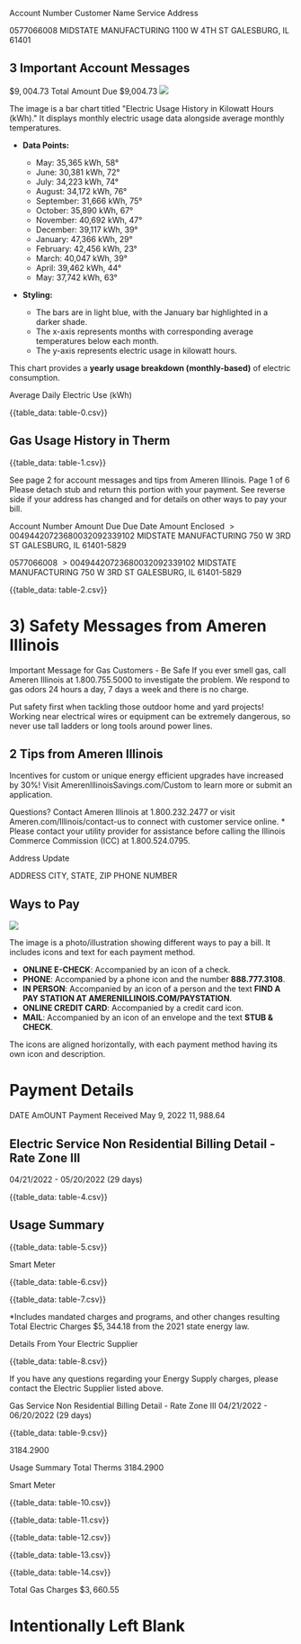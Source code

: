 Account Number Customer Name Service Address

0577066008
MIDSTATE MANUFACTURING
1100 W 4TH ST
GALESBURG, IL 61401

## 3 Important Account Messages

$\$ 9,004.73$
Total Amount Due
\$9,004.73
![](images/img-0.jpeg)

The image is a bar chart titled "Electric Usage History in Kilowatt Hours (kWh)." It displays monthly electric usage data alongside average monthly temperatures. 

- **Data Points:**
  - May: 35,365 kWh, 58°
  - June: 30,381 kWh, 72°
  - July: 34,223 kWh, 74°
  - August: 34,172 kWh, 76°
  - September: 31,666 kWh, 75°
  - October: 35,890 kWh, 67°
  - November: 40,692 kWh, 47°
  - December: 39,117 kWh, 39°
  - January: 47,366 kWh, 29°
  - February: 42,456 kWh, 23°
  - March: 40,047 kWh, 39°
  - April: 39,462 kWh, 44°
  - May: 37,742 kWh, 63°

- **Styling:**
  - The bars are in light blue, with the January bar highlighted in a darker shade.
  - The x-axis represents months with corresponding average temperatures below each month.
  - The y-axis represents electric usage in kilowatt hours.

This chart provides a **yearly usage breakdown (monthly-based)** of electric consumption.

Average Daily Electric Use (kWh)

{{table_data: table-0.csv}}

## Gas Usage History in Therm

{{table_data: table-1.csv}}

See page 2 for account messages and tips from Ameren Illinois.
Page 1 of 6
Please detach stub and return this portion with your payment.
See reverse side if your address has changed and for details on other ways to pay your bill.

Account Number
Amount Due
Due Date
Amount Enclosed
$>00494420723680032092339102$
MIDSTATE MANUFACTURING
750 W 3RD ST
GALESBURG, IL 61401-5829

0577066008
$>00494420723680032092339102$
MIDSTATE MANUFACTURING
750 W 3RD ST
GALESBURG, IL 61401-5829

{{table_data: table-2.csv}}

# 3) Safety Messages from Ameren Illinois 

Important Message for Gas Customers - Be Safe If you ever smell gas, call Ameren Illinois at 1.800.755.5000 to investigate the problem. We respond to gas odors 24 hours a day, 7 days a week and there is no charge.

Put safety first when tackling those outdoor home and yard projects! Working near electrical wires or equipment can be extremely dangerous, so never use tall ladders or long tools around power lines.

## 2 Tips from Ameren Illinois

Incentives for custom or unique energy efficient upgrades have increased by 30\%! Visit AmerenIllinoisSavings.com/Custom to learn more or submit an application.

Questions? Contact Ameren Illinois at 1.800.232.2477 or visit Ameren.com/Illinois/contact-us to connect with customer service online. * Please contact your utility provider for assistance before calling the Illinois Commerce Commission (ICC) at 1.800.524.0795.

Address Update

ADDRESS
CITY, STATE, ZIP
PHONE NUMBER

## Ways to Pay

![](images/img-1.jpeg)

The image is a photo/illustration showing different ways to pay a bill. It includes icons and text for each payment method. 

- **ONLINE E-CHECK**: Accompanied by an icon of a check.
- **PHONE**: Accompanied by a phone icon and the number **888.777.3108**.
- **IN PERSON**: Accompanied by an icon of a person and the text **FIND A PAY STATION AT AMERENILLINOIS.COM/PAYSTATION**.
- **ONLINE CREDIT CARD**: Accompanied by a credit card icon.
- **MAIL**: Accompanied by an icon of an envelope and the text **STUB & CHECK**.

The icons are aligned horizontally, with each payment method having its own icon and description.


# Payment Details 

DATE
AmOUNT
Payment Received
May 9, 2022
$11,988.64$

## Electric Service Non Residential Billing Detail - Rate Zone III

04/21/2022 - 05/20/2022 (29 days)

{{table_data: table-4.csv}}

## Usage Summary

{{table_data: table-5.csv}}

Smart Meter

{{table_data: table-6.csv}}

{{table_data: table-7.csv}}

*Includes mandated charges and programs, and other changes resulting
Total Electric Charges $\$ 5,344.18$ from the 2021 state energy law.

Details From Your Electric Supplier

{{table_data: table-8.csv}}

If you have any questions regarding your Energy Supply charges, please contact the Electric Supplier listed above.

Gas Service Non Residential Billing Detail - Rate Zone III
04/21/2022 - 06/20/2022 (29 days)

{{table_data: table-9.csv}}

3184.2900

Usage Summary
Total Therms
3184.2900

Smart Meter

{{table_data: table-10.csv}}

{{table_data: table-11.csv}}


{{table_data: table-12.csv}}


{{table_data: table-13.csv}}


{{table_data: table-14.csv}}

Total Gas Charges $\$ 3,660.55$

# Intentionally Left Blank
